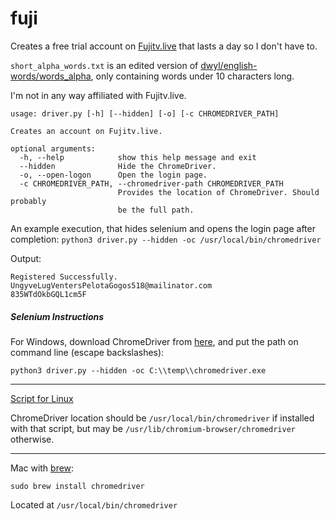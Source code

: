 # fuji
Creates a free trial account on [Fujitv.live](https://fujitv.live/) that lasts a day so I don't have to.

`short_alpha_words.txt` is an edited version of [dwyl/english-words/words_alpha](https://github.com/dwyl/english-words/blob/master/words_alpha.zip), only containing words under 10 characters long.

I'm not in any way affiliated with Fujitv.live.

```
usage: driver.py [-h] [--hidden] [-o] [-c CHROMEDRIVER_PATH]

Creates an account on Fujitv.live.

optional arguments:
  -h, --help            show this help message and exit
  --hidden              Hide the ChromeDriver.
  -o, --open-logon      Open the login page.
  -c CHROMEDRIVER_PATH, --chromedriver-path CHROMEDRIVER_PATH
                        Provides the location of ChromeDriver. Should probably
                        be the full path.
```

An example execution, that hides selenium and opens the login page after completion: 
`python3 driver.py --hidden -oc /usr/local/bin/chromedriver`

Output:

```
Registered Successfully.
UngyveLugVentersPelotaGogos518@mailinator.com
835WTdOkbGQL1cm5F
```


##### Selenium Instructions

For Windows, download ChromeDriver from [here](https://sites.google.com/a/chromium.org/chromedriver/downloads), and put the path on command line (escape backslashes):

`python3 driver.py --hidden -oc C:\\temp\\chromedriver.exe`

---

[Script for Linux](https://gist.github.com/ziadoz/3e8ab7e944d02fe872c3454d17af31a5)

ChromeDriver location should be `/usr/local/bin/chromedriver` if installed with that script, but may be `/usr/lib/chromium-browser/chromedriver` otherwise.

---

Mac with [brew](https://brew.sh/):

`sudo brew install chromedriver`

Located at `/usr/local/bin/chromedriver`
